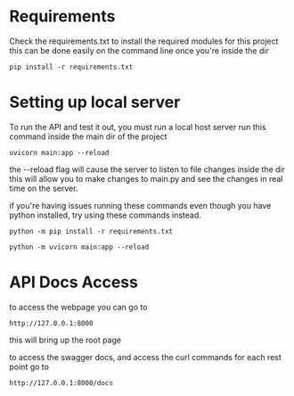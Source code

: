 # Requirements

Check the requirements.txt to install the required modules for this project
this can be done easily on the command line once you're inside the dir

```
pip install -r requirements.txt
```

# Setting up local server

To run the API and test it out, you must run a local host server
run this command inside the main dir of the project

```
uvicorn main:app --reload
```

the --reload flag will cause the server to listen to file changes inside the dir
this will allow you to make changes to main.py and see the changes in real time on the server.

if you're having issues running these commands even though you have python installed,
try using these commands instead.

```
python -m pip install -r requirements.txt
```

```
python -m uvicorn main:app --reload
```

# API Docs Access

to access the webpage you can go to

```
http://127.0.0.1:8000
```

this will bring up the root page

to access the swagger docs, and access the curl commands for each rest point go to

```
http://127.0.0.1:8000/docs
```
